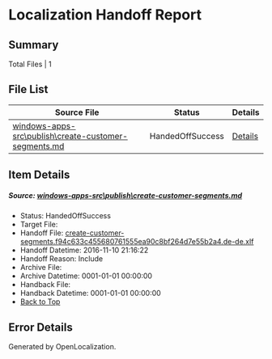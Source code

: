 # <a name='report-top'></a> Localization Handoff Report

## Summary
 Total Files | 1

## File List
 Source File | Status | Details 
 ----------- | ------ | ------- 
 [windows-apps-src\publish\create-customer-segments.md](https://cpubwin.visualstudio.com/windows-uwp/_git/windows-uwp/commit/eed71b2fc06db71fd105df37a73bd0cd0832931f?path=windows-apps-src%2Fpublish%2Fcreate-customer-segments.md&_a=contents) | HandedOffSuccess | [Details](#28906c98d2826f5312e01713e2621159c6b249235443)

## Item Details
##### <a name='28906c98d2826f5312e01713e2621159c6b249235443'></a> Source: [windows-apps-src\publish\create-customer-segments.md](https://cpubwin.visualstudio.com/windows-uwp/_git/windows-uwp/commit/eed71b2fc06db71fd105df37a73bd0cd0832931f?path=windows-apps-src%2Fpublish%2Fcreate-customer-segments.md&_a=contents)
* Status: HandedOffSuccess
* Target File: 
* Handoff File: [create-customer-segments.f94c633c455680761555ea90c8bf264d7e55b2a4.de-de.xlf](https://cpubwin.visualstudio.com/windows-uwp/_git/WDCLib.handoff/commit/3f946deb3e7dfec42a06fa28c85ecc983516fdb1?path=ol-handoff%2Fcpubwin%2Fwindows-uwp.de-de%2Fmaster%2Fcreate-customer-segments.f94c633c455680761555ea90c8bf264d7e55b2a4.de-de.xlf&_a=contents)
* Handoff Datetime: 2016-11-10 21:16:22
* Handoff Reason: Include
* Archive File: 
* Archive Datetime: 0001-01-01 00:00:00
* Handback File: 
* Handback Datetime: 0001-01-01 00:00:00
* [Back to Top](#report-top)


## Error Details

Generated by OpenLocalization.

